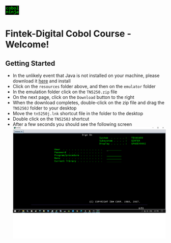 ![alt text](https://github.com/dovk/fintek-cobol/blob/master/resources/images/cobolninja.png)

# Fintek-Digital Cobol Course - Welcome!

## Getting Started
- In the unlikely event that Java is not installed on your machine, please download it [here](https://www.java.com/en/download/) and install
- Click on the `resources` folder above, and then on the `emulator` folder 
- In the emulation folder click on the `TN5250.zip` file
- On the next page, click on the `Download` button to the right 
- When the download completes, double-click on the zip file and drag the `TN5250J` folder to your desktop
- Move the `tn5250j.lnk` shortcut file in the folder to the desktop 
- Double click on the `TN5250J` shortcut
- After a few seconds you should see the following screen
![alt text](https://github.com/dovk/fintek-cobol/blob/master/resources/images/as400-signon.png)

